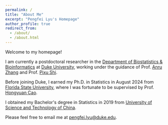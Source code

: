 ```yaml
---
permalink: /
title: "About Me"
excerpt: "Pengfei Lyu's Homepage"
author_profile: true
redirect_from: 
  - /about/
  - /about.html
---
```


Welcome to my homepage! 

I am currently a postdoctoral researcher in the [Department of Biostatistics & Bioinformatics](https://biostat.duke.edu/) at [Duke University](https://duke.edu/), working under the guidance of Prof. [Anru Zhang](https://anruzhang.github.io/) and Prof. [Pixu Shi](https://github.com/Lyu-Pengfei). 

Before joining Duke, I earned my Ph.D. in Statistics in August 2024 from [Florida State University](https://www.fsu.edu/), where I was fortunate to be supervised by Prof. [Hongyuan Cao](https://ani.stat.fsu.edu/~hycao/). 

I obtained my Bachelor's degree in Statistics in 2019 from [University of Science and Technology of China](https://en.ustc.edu.cn/).

Please feel free to email me at [pengfei.lyu@duke.edu](pengfei.lyu@duke.edu).

<!-- 
# Research Interests
My research interests encompass high-dimensional data analysis and machine learning.
- High-dimensional data analysis: multiple testing, replicable inference, dimension reduction, with applications in genotype data.
- Machine Learning: diffusion models, transformer and synthetic data.

# Awards and Honors
- Best Student Poster Award, Georgia Chapter, American Statistical Association, 2024
- Travel Award, Summer Research Conference, Southern Regional Council on Statistics, 2023
- 2nd Tier Outstanding Research Presentation Award, Graduate Student Research Conference, Graduate Student Network, National Institute of Statistical Science, 2023
- Yongyuan and Anna Li Presentation Award for the best graduate student presentations, Department of Statistics, Florida State University, 2023
- 1st Place of Student Competition Award, Florida Chapter, American Statistical Association, 2023
- Best First-Year Student in Theoretical Statistics, Department of Statistics, Florida State University, 2020

# Publications and Preprints
- Bell, T.N., Kusi-Appiah, A.E., Tocci, V., Lyu. P, Zhu, L., Zhu, F., Van Winkle, D., Cao, H., Singh, M.S. and Lenhert, S.. (2024). [Scalable lipid droplet microarray fabrication, validation, and screening.](https://journals.plos.org/plosone/article?id=10.1371/journal.pone.0304736)
- Lyu, P., Li, Y., Wen, X., and Cao, H. (2023). [JUMP: replicability analysis of high-throughput experiments with applications to spatial transcriptomic studies.](https://academic.oup.com/bioinformatics/article/39/6/btad366/7190368)
- Lyu, P., Zhang, X., and Cao, H. (2024+). Replicability analysis of high dimensional data accounting for dependence. \[[arXiv](https://arxiv.org/abs/2404.05808)\]
- Wang, P., Lyu. P, Peddada, S., and Cao, H. (2024+). A powerful methodology for analyzing correlated high dimensional data using factor models.
- Lyu. P, Bell, T., Lenhert S., and Cao, H. (2024+). Sample size calculation in cell culture - how many cells should I count?

# Presentations
- High dimensional replicable inference of multiple studies account for dependence.
  - 2024 ICSA Applied Statistics Symposium, Nashville, TN, June 2024. (poster)
  - The 9th Workshop on Biostatistics and Bioinformatics, Atlanta, GA, May 2024
  - Theory and Foundations of Statistics in the Era of Big Data, Tallahassee, FL, April 2024
  - Florida Chapter, American Statistical Association, Tallahassee, FL, March 2024
- JUMP: replicability analysis of high-throughput experiments with applications to spatial transcriptomic studies.
  - Summer Research Conference, Southern Regional Council on Statistics, Waco, TX, June 2023
  - Graduate Student Network, National Institute of Statistical Science, Zoom Meeting, May 2023
  - Student Research Competition, Department of Statistics, Florida State University, Tallahassee, FL, April 2023
  - Florida Chapter, American Statistical Association, Gainesville, FL, March 2023

# Teaching
- Spring & Summer 2022: STA 2122 Introduction to Applied Statistics

# Service
- Reviewer: British Medical Journal, Thorax
-->
